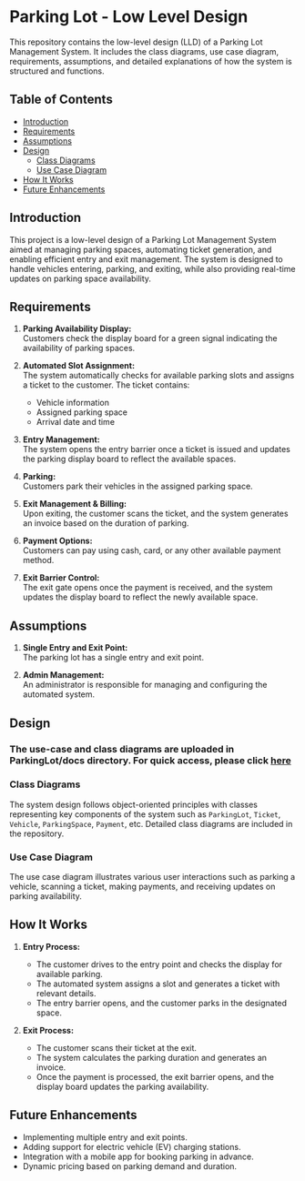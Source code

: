 # Parking Lot - Low Level Design

This repository contains the low-level design (LLD) of a Parking Lot Management System. It includes the class diagrams, use case diagram, requirements, assumptions, and detailed explanations of how the system is structured and functions.

## Table of Contents
- [Introduction](#introduction)
- [Requirements](#requirements)
- [Assumptions](#assumptions)
- [Design](#design)
  - [Class Diagrams](#class-diagrams)
  - [Use Case Diagram](#use-case-diagram)
- [How It Works](#how-it-works)
- [Future Enhancements](#future-enhancements)

## Introduction

This project is a low-level design of a Parking Lot Management System aimed at managing parking spaces, automating ticket generation, and enabling efficient entry and exit management. The system is designed to handle vehicles entering, parking, and exiting, while also providing real-time updates on parking space availability.

## Requirements

1. **Parking Availability Display:**  
   Customers check the display board for a green signal indicating the availability of parking spaces.
   
2. **Automated Slot Assignment:**  
   The system automatically checks for available parking slots and assigns a ticket to the customer. The ticket contains:
   - Vehicle information
   - Assigned parking space
   - Arrival date and time

3. **Entry Management:**  
   The system opens the entry barrier once a ticket is issued and updates the parking display board to reflect the available spaces.

4. **Parking:**  
   Customers park their vehicles in the assigned parking space.

5. **Exit Management & Billing:**  
   Upon exiting, the customer scans the ticket, and the system generates an invoice based on the duration of parking.

6. **Payment Options:**  
   Customers can pay using cash, card, or any other available payment method.

7. **Exit Barrier Control:**  
   The exit gate opens once the payment is received, and the system updates the display board to reflect the newly available space.

## Assumptions

1. **Single Entry and Exit Point:**  
   The parking lot has a single entry and exit point.

2. **Admin Management:**  
   An administrator is responsible for managing and configuring the automated system.

## Design

### The use-case and class diagrams are uploaded in ParkingLot/docs directory. For quick access, please click [here](https://github.com/harshvaghanii/lowleveldesignpractice/tree/master/ParkingLot/docs)

### Class Diagrams

The system design follows object-oriented principles with classes representing key components of the system such as `ParkingLot`, `Ticket`, `Vehicle`, `ParkingSpace`, `Payment`, etc. Detailed class diagrams are included in the repository.

### Use Case Diagram

The use case diagram illustrates various user interactions such as parking a vehicle, scanning a ticket, making payments, and receiving updates on parking availability.

## How It Works

1. **Entry Process:**  
   - The customer drives to the entry point and checks the display for available parking.
   - The automated system assigns a slot and generates a ticket with relevant details.
   - The entry barrier opens, and the customer parks in the designated space.

2. **Exit Process:**  
   - The customer scans their ticket at the exit.
   - The system calculates the parking duration and generates an invoice.
   - Once the payment is processed, the exit barrier opens, and the display board updates the parking availability.

## Future Enhancements

- Implementing multiple entry and exit points.
- Adding support for electric vehicle (EV) charging stations.
- Integration with a mobile app for booking parking in advance.
- Dynamic pricing based on parking demand and duration.
